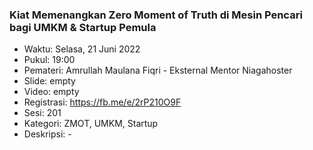 ### Kiat Memenangkan Zero Moment of Truth di Mesin Pencari bagi UMKM & Startup Pemula

- Waktu: Selasa, 21 Juni 2022
- Pukul: 19:00
- Pemateri: Amrullah Maulana Fiqri - Eksternal Mentor Niagahoster
- Slide: empty
- Video: empty
- Registrasi: https://fb.me/e/2rP210O9F
- Sesi: 201
- Kategori: ZMOT, UMKM, Startup
- Deskripsi: -

